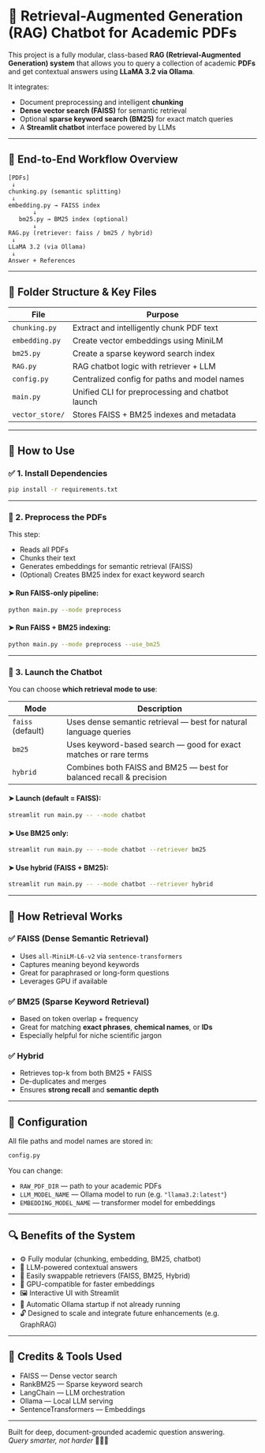 # 🧠 Retrieval-Augmented Generation (RAG) Chatbot for Academic PDFs

This project is a fully modular, class-based **RAG (Retrieval-Augmented Generation) system** that allows you to query a collection of academic **PDFs** and get contextual answers using **LLaMA 3.2 via Ollama**.

It integrates:

- Document preprocessing and intelligent **chunking**
- **Dense vector search (FAISS)** for semantic retrieval
- Optional **sparse keyword search (BM25)** for exact match queries
- A **Streamlit chatbot** interface powered by LLMs

---

## 🚦 End-to-End Workflow Overview

```
[PDFs]
 ↓
chunking.py (semantic splitting)
 ↓
embedding.py → FAISS index
       ↓
   bm25.py → BM25 index (optional)
       ↓
RAG.py (retriever: faiss / bm25 / hybrid)
 ↓
LLaMA 3.2 (via Ollama)
 ↓
Answer + References
```

---

## 📂 Folder Structure & Key Files

| File            | Purpose                                          |
| --------------- | ------------------------------------------------ |
| `chunking.py`   | Extract and intelligently chunk PDF text         |
| `embedding.py`  | Create vector embeddings using MiniLM            |
| `bm25.py`       | Create a sparse keyword search index             |
| `RAG.py`        | RAG chatbot logic with retriever + LLM           |
| `config.py`     | Centralized config for paths and model names     |
| `main.py`       | Unified CLI for preprocessing and chatbot launch |
| `vector_store/` | Stores FAISS + BM25 indexes and metadata         |

---

## 🚀 How to Use

### ✅ 1. Install Dependencies

```bash
pip install -r requirements.txt
```

---

### 🧱 2. Preprocess the PDFs

This step:

- Reads all PDFs
- Chunks their text
- Generates embeddings for semantic retrieval (FAISS)
- (Optional) Creates BM25 index for exact keyword search

#### ➤ Run FAISS-only pipeline:

```bash
python main.py --mode preprocess
```

#### ➤ Run FAISS + BM25 indexing:

```bash
python main.py --mode preprocess --use_bm25
```

---

### 💬 3. Launch the Chatbot

You can choose **which retrieval mode to use**:

| Mode              | Description                                                         |
| ----------------- | ------------------------------------------------------------------- |
| `faiss` (default) | Uses dense semantic retrieval — best for natural language queries   |
| `bm25`            | Uses keyword-based search — good for exact matches or rare terms    |
| `hybrid`          | Combines both FAISS and BM25 — best for balanced recall & precision |

#### ➤ Launch (default = FAISS):

```bash
streamlit run main.py -- --mode chatbot
```

#### ➤ Use BM25 only:

```bash
streamlit run main.py -- --mode chatbot --retriever bm25
```

#### ➤ Use hybrid (FAISS + BM25):

```bash
streamlit run main.py -- --mode chatbot --retriever hybrid
```

---

## 🧠 How Retrieval Works

### ✅ FAISS (Dense Semantic Retrieval)

- Uses `all-MiniLM-L6-v2` via `sentence-transformers`
- Captures meaning beyond keywords
- Great for paraphrased or long-form questions
- Leverages GPU if available

### ✅ BM25 (Sparse Keyword Retrieval)

- Based on token overlap + frequency
- Great for matching **exact phrases**, **chemical names**, or **IDs**
- Especially helpful for niche scientific jargon

### ✅ Hybrid

- Retrieves top-k from both BM25 + FAISS
- De-duplicates and merges
- Ensures **strong recall** and **semantic depth**

---

## 🔧 Configuration

All file paths and model names are stored in:

```python
config.py
```

You can change:

- `RAW_PDF_DIR` — path to your academic PDFs
- `LLM_MODEL_NAME` — Ollama model to run (e.g. `"llama3.2:latest"`)
- `EMBEDDING_MODEL_NAME` — transformer model for embeddings

---

## 🔍 Benefits of the System

- ⚙️ Fully modular (chunking, embedding, BM25, chatbot)
- 🧠 LLM-powered contextual answers
- 🔌 Easily swappable retrievers (FAISS, BM25, Hybrid)
- 🚀 GPU-compatible for faster embeddings
- 🖼️ Interactive UI with Streamlit
- 🔄 Automatic Ollama startup if not already running
- 🔓 Designed to scale and integrate future enhancements (e.g. GraphRAG)

---

## 🙌 Credits & Tools Used

- FAISS — Dense vector search
- RankBM25 — Sparse keyword search
- LangChain — LLM orchestration
- Ollama — Local LLM serving
- SentenceTransformers — Embeddings

---

Built for deep, document-grounded academic question answering.  
_Query smarter, not harder_ 🤖📘✨
